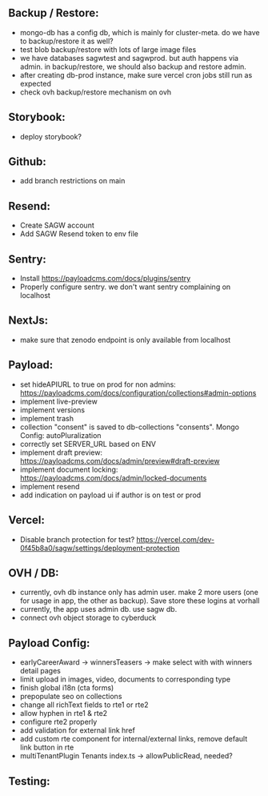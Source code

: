 Backup / Restore:
-----------------
- mongo-db has a config db, which is mainly for cluster-meta. do we have to backup/restore it as well?
- test blob backup/restore with lots of large image files
- we have databases sagwtest and sagwprod. but auth happens via admin. in backup/restore, we should also backup and restore admin.
- after creating db-prod instance, make sure vercel cron jobs still run as expected
- check ovh backup/restore mechanism on ovh

Storybook:
----------
- deploy storybook?

Github:
-------
- add branch restrictions on main

Resend:
-------
- Create SAGW account
- Add SAGW Resend token to env file

Sentry:
-------
- Install https://payloadcms.com/docs/plugins/sentry 
- Properly configure sentry. we don't want sentry complaining on localhost

NextJs:
-------
- make sure that zenodo endpoint is only available from localhost

Payload:
--------
- set hideAPIURL to true on prod for non admins: https://payloadcms.com/docs/configuration/collections#admin-options
- implement live-preview
- implement versions
- implement trash
- collection "consent" is saved to db-collections "consents". Mongo Config: autoPluralization
- correctly set SERVER_URL based on ENV
- implement draft preview: https://payloadcms.com/docs/admin/preview#draft-preview
- implement document locking: https://payloadcms.com/docs/admin/locked-documents
- implement resend
- add indication on payload ui if author is on test or prod

Vercel:
--------
- Disable branch protection for test? https://vercel.com/dev-0f45b8a0/sagw/settings/deployment-protection

OVH / DB:
--------
- currently, ovh db instance only has admin user. make 2 more users (one for usage in app, the other as backup). Save store these logins at vorhall
- currently, the app uses admin db. use sagw db.
- connect ovh object storage to cyberduck

Payload Config:
--------
- earlyCareerAward -> winnersTeasers -> make select with with winners detail pages
- limit upload in images, video, documents to corresponding type
- finish global i18n (cta forms)
- prepopulate seo on collections
- change all richText fields to rte1 or rte2
- allow hyphen in rte1 & rte2
- configure rte2 properly
- add validation for external link href
- add custom rte component for internal/external links, remove default link button in rte
- multiTenantPlugin Tenants index.ts -> allowPublicRead, needed?

Testing:
-------
